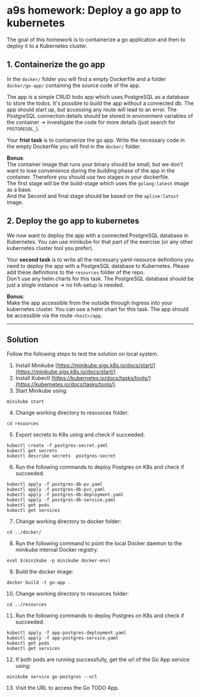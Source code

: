 # a9s homework: Deploy a go app to kubernetes

The goal of this homework is to containerize a go application
and then to deploy it to a Kubernetes cluster.

## 1. Containerize the go app

In the `docker/` folder you will find a empty Dockerfile and a folder `docker/go-app/` containing the source code of the app.

The app is a simple CRUD todo app which uses PostgreSQL as a
database to store the todos. It's possible to build the app without a connected db. The app should start up, but accessing any route will lead to an error.
The PostgreSQL connection details should be stored in environment variables of the container -> investigate the code for more details (just search for `POSTGRESQL_`).

Your **frist task** is to containerize the go app.
Write the necessary code in the empty Dockerfile you will find in the `docker/` folder.

**Bonus**:<br/>
The container image that runs your binary should be small, but we don't want to lose convenience during the building phase of the app in the container.
Therefore you should use two stages in your dockerfile.<br />
The first stage will be the build-stage which uses the `golang:latest` image as a base.<br/>
And the Second and final stage should be based on the `apline:latest` image.

## 2. Deploy the go app to kubernetes

We now want to deploy the app with a connected PostgreSQL database in Kubernetes. You can use minikube for that part of the exercise (or any other kubernetes cluster tool you prefer).

Your **second task** is to write all the necessary yaml-resource definitions you need to deploy the app with a PostgreSQL database to Kubernetes. Please add these definitions to the `resources` folder of the repo.<br/>
Don't use any helm charts for this task. The PostgreSQL database should be just a single instance -> no HA-setup is needed.

**Bonus**:<br/>
Make the app accessible from the outside through Ingress into your kubernetes cluster. You can use a helm chart for this task.
The app should be accessible via the route `<host>/app`.

_____

## Solution

Follow the following steps to test the solution on local system.

1. Install Minikube [https://minikube.sigs.k8s.io/docs/start/](https://minikube.sigs.k8s.io/docs/start/) .
2. Install Kubectl [https://kubernetes.io/docs/tasks/tools/](https://kubernetes.io/docs/tasks/tools/).
3. Start Minikube using:
```
minikube start
```
4. Change working directory to resources folder:
```
cd resources
```
5. Export secrets to K8s using and check if succeeded:
```
kubectl create -f postgres-secret.yaml
kubectl get secrets
kubectl describe secrets  postgres-secret
```

6. Run the following commands to deploy Postgres on K8s and check if succeeded.
```
kubectl apply -f postgres-db-pv.yaml
kubectl apply -f postgres-db-pvc.yaml
kubectl apply -f postgres-db-deployment.yaml
kubectl apply -f postgres-db-service.yaml
kubectl get pods
kubectl get services
```

7. Change working directory to docker folder:
```
cd ../docker/
```
8. Run the following command to point the local Docker daemon to the minikube internal Docker registry.
```
eval $(minikube -p minikube docker-env)
```
9. Build the docker image:
```
docker build -t go-app .
```
10. Change working directory to resources folder:
```
cd ../resources
```
11. Run the following commands to deploy Postgres on K8s and check if succeeded.
```
kubectl apply -f app-postgres-deployment.yaml
kubectl apply -f app-postgres-service.yaml
kubectl get pods
kubectl get services
```
12. If both pods are running successfully, get the url of the Go App service using:
``` 
minikube service go-postgres --url
```
13. Visit the URL to access the Go TODO App.